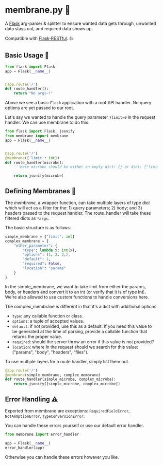 # membrane.py 🦠
A [Flask](https://palletsprojects.com/p/flask/) arg-parser &amp; splitter to ensure wanted data gets through, unwanted data stays out, and required data shows up.

Compatible with [Flask-RESTful](https://flask-restful.readthedocs.io/en/latest/). 👍

## Basic Usage 🐍

```python
from flask import Flask
app = Flask(__name__)


@app.route('/')
def route_handler():
    return "No args~!"
```

Above we see a basic `Flask` application with a root API handler. No query options are yet passed to our root.

Let's say we wanted to handle the query parameter `?limit=0` in the request handler. We can use membrane to do this.

```python
from flask import Flask, jsonify
from membrane import membrane
app = Flask(__name__)


@app.route('/')
@membrane({'limit': int})
def route_handler(microbe):
	'''Here microbe should be either an empty dict: {} or dict: {"limit": ?}'''

    return jsonify(microbe)
```

## Defining Membranes 🔬

The *membrane*, a wrapper function, can take multiple layers of type *dict* which will act as a filter for the: 1) query parameters; 2) body; and 3) headers passed to the request handler. The route_handler will take these filtered dicts as `*args`.

The basic structure is as follows:

```python
simple_membrane = {"limit": int}
complex_membrane = {
	"other_parameter": {
		"type": lambda x: int(x),
		"options": (1, 2, 3,),
		"default": 1,
		"required": False,
		"location": "params"
	}
}
```

In the simple_membrane, we want to take limit from either the params, body, or headers and convert it to an int (or verify that it is of type int). We're also allowed to use custom functions to handle conversions here.

The complex_membrane is different in that it's a dict with additional options.

 - `type`: any callable function or class.
 - `options`: a tuple of accepted values.
 - `default`: if not provided, use this as a default. If you need this value to be generated at the time of parsing, provide a callable function that returns the proper value.
 - `required`: should the server throw an error if this value is not provided?
 - `location`: where in the request should we search for this value: ("params", "body", "headers", "files").

To use multiple layers for a route handler, simply list them out.

```python
@app.route('/')
@membrane(simple_membrane, complex_membrane)
def route_handler(simple_microbe, complex_microbe):
    return jsonify([simple_microbe, complex_microbe])
```

## Error Handling ⚠️

Exported from membrane are exceptions: `RequiredFieldError`, `NotAnOptionError`, `TypeConversionError`.

You can handle these errors yourself or use our default error handler.

```python
from membrane import error_handler

app = Flask(__name__)
error_handler(app)
```

Otherwise you can handle these errors however you like.
